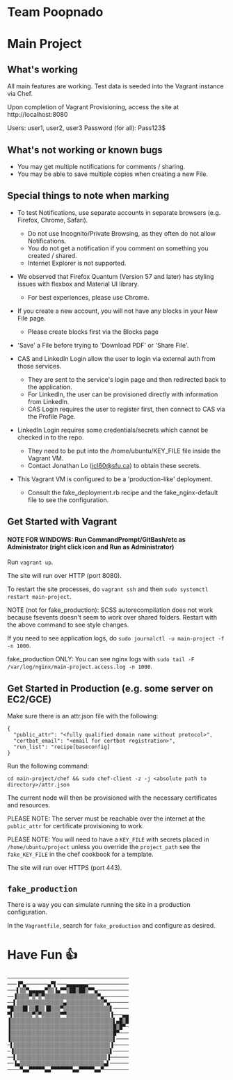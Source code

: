 # Team Poopnado

# Main Project

## What's working

All main features are working.
Test data is seeded into the Vagrant instance via Chef.

Upon completion of Vagrant Provisioning, access the site at http://localhost:8080

Users: user1, user2, user3
Password (for all): Pass123$

## What's not working or known bugs

- You may get multiple notifications for comments / sharing.
- You may be able to save multiple copies when creating a new File.

## Special things to note when marking

- To test Notifications, use separate accounts in separate browsers (e.g. Firefox, Chrome, Safari).
  - Do not use Incognito/Private Browsing, as they often do not allow Notifications.
  - You do not get a notification if you comment on something you created / shared.
  - Internet Explorer is not supported.

- We observed that Firefox Quantum (Version 57 and later) has styling issues with flexbox and Material UI library.
  - For best experiences, please use Chrome.

- If you create a new account, you will not have any blocks in your New File page.
  - Please create blocks first via the Blocks page

- 'Save' a File before trying to 'Download PDF' or 'Share File'.

- CAS and LinkedIn Login allow the user to login via external auth from those services.
  - They are sent to the service's login page and then redirected back to the application.
  - For LinkedIn, the user can be provisioned directly with information from LinkedIn.
  - CAS Login requires the user to register first, then connect to CAS via the Profile Page.

- LinkedIn Login requires some credentials/secrets which cannot be checked in to the repo.
  - They need to be put into the /home/ubuntu/KEY_FILE file inside the Vagrant VM.
  - Contact Jonathan Lo (jcl60@sfu.ca) to obtain these secrets.

- This Vagrant VM is configured to be a 'production-like' deployment.
  - Consult the fake_deployment.rb recipe and the fake_nginx-default file to see the configuration.


## Get Started with Vagrant

#### NOTE FOR WINDOWS: Run CommandPrompt/GitBash/etc as Administrator (right click icon and Run as Administrator)

Run `vagrant up`.

The site will run over HTTP (port 8080).

To restart the site processes, do `vagrant ssh` and then `sudo systemctl restart main-project`.

NOTE (not for fake_production): SCSS autorecompilation does not work because fsevents doesn't seem to work over shared folders.
Restart with the above command to see style changes.

If you need to see application logs, do `sudo journalctl -u main-project -f -n 1000`.

fake_production ONLY: You can see nginx logs with `sudo tail -F /var/log/nginx/main-project.access.log -n 1000`.

## Get Started in Production (e.g. some server on EC2/GCE)

Make sure there is an attr.json file with the following:
```
{
  "public_attr": "<fully qualified domain name without protocol>",
  "certbot_email": "<email for certbot registration>",
  "run_list": "recipe[baseconfig]
}
```

Run the following command:
```
cd main-project/chef && sudo chef-client -z -j <absolute path to directory>/attr.json
```

The current node will then be provisioned with the necessary certificates and resources.

PLEASE NOTE: The server must be reachable over the internet at the `public_attr` for certificate provisioning to work.

PLEASE NOTE: You will need to have a `KEY_FILE` with secrets placed in `/home/ubuntu/project` unless you override the `project_path` see the `fake_KEY_FILE` in the chef cookbook for a template.

The site will run over HTTPS (port 443).

## `fake_production`

There is a way you can simulate running the site in a production configuration.

In the `Vagrantfile`, search for `fake_production` and configure as desired.

# Have Fun 👍
```
───────────────────────────────────────
───▐▀▄───────▄▀▌───▄▄▄▄▄▄▄─────────────
───▌▒▒▀▄▄▄▄▄▀▒▒▐▄▀▀▒██▒██▒▀▀▄──────────
──▐▒▒▒▒▀▒▀▒▀▒▒▒▒▒▒▒▒▒▒▒▒▒▒▒▒▒▀▄────────
──▌▒▒▒▒▒▒▒▒▒▒▒▒▒▒▒▄▒▒▒▒▒▒▒▒▒▒▒▒▀▄──────
▀█▒▒▒█▌▒▒█▒▒▐█▒▒▒▀▒▒▒▒▒▒▒▒▒▒▒▒▒▒▒▌─────
▀▌▒▒▒▒▒▒▀▒▀▒▒▒▒▒▒▀▀▒▒▒▒▒▒▒▒▒▒▒▒▒▒▐───▄▄
▐▒▒▒▒▒▒▒▒▒▒▒▒▒▒▒▒▒▒▒▒▒▒▒▒▒▒▒▒▒▒▒▒▒▌▄█▒█
▐▒▒▒▒▒▒▒▒▒▒▒▒▒▒▒▒▒▒▒▒▒▒▒▒▒▒▒▒▒▒▒▒▒█▒█▀─
▐▒▒▒▒▒▒▒▒▒▒▒▒▒▒▒▒▒▒▒▒▒▒▒▒▒▒▒▒▒▒▒▒▒█▀───
▐▒▒▒▒▒▒▒▒▒▒▒▒▒▒▒▒▒▒▒▒▒▒▒▒▒▒▒▒▒▒▒▒▒▌────
─▌▒▒▒▒▒▒▒▒▒▒▒▒▒▒▒▒▒▒▒▒▒▒▒▒▒▒▒▒▒▒▒▐─────
─▐▒▒▒▒▒▒▒▒▒▒▒▒▒▒▒▒▒▒▒▒▒▒▒▒▒▒▒▒▒▒▒▌─────
──▌▒▒▒▒▒▒▒▒▒▒▒▒▒▒▒▒▒▒▒▒▒▒▒▒▒▒▒▒▒▐──────
──▐▄▒▒▒▒▒▒▒▒▒▒▒▒▒▒▒▒▒▒▒▒▒▒▒▒▒▒▒▄▌──────
────▀▄▄▀▀▀▀▀▄▄▀▀▀▀▀▀▀▄▄▀▀▀▀▀▄▄▀────────
```
